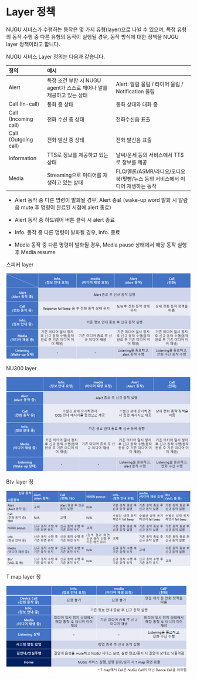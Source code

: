 # Layer 정책

NUGU 서비스가 수행하는 동작은 몇 가지 유형\(layer\)으로 나뉠 수 있으며, 특정 유형의 동작 수행 중 다른 유형의 동작이 실행될 경우, 동작 방식에 대한 정책을 NUGU layer 정책이라고 합니다.  


  
NUGU 서비스 Layer 정의는 다음과 같습니다.

| 정의 | 예시 |  |
| :--- | :--- | :--- |
| Alert | 특정 조건 부합 시 NUGU agent가 스스로 깨어나 알를 제공하고 있는 상태 | Alert: 알람 울림 / 타이머 울림 / Notification 울림 |
| Call \(In-call\) | 통화 중 상태 | 통화 상대와 대화 중 |
| Call \(Incoming call\) | 전화 수신 중 상태 | 전화수신음 표출 |
| Call \(Outgoing call\) | 전화 발신 중 상태 | 전화 발신음 표출 |
| Information | TTS로 정보를 제공하고 있는 상태 | 날씨/운세 등의 서비스에서 TTS로 정보를 제공 |
| Media | Streaming으로 미디어를 재생하고 있는 상태 | FLO/멜론/ASMR/라디오/오디오북/팟빵/뉴스 등의 서비스에서 미디어 재생하는 동작 |



- Alert 동작 중 다른 명령이 발화될 경우, Alert 종료 \(wake-up word 발화 시 알람음 mute 후 명령이 완료된 시점에 alert  종료\)

- Alert 동작 중 하드웨어 버튼 클릭 시 alert 종료

- Info. 동작 중 다른 명령이 발화될 경우, Info. 종료

- Media 동작 중 다른 명령이 발화될 경우, Media pause 상태에서 해당 동작 실행 후 Media resume

스피커 layer

![](../../.gitbook/assets/image.png)

NU300 layer

![](../../.gitbook/assets/image%20%286%29.png)

Btv layer 정

![](../../.gitbook/assets/image%20%2811%29.png)

T map layer 정

![](../../.gitbook/assets/image%20%283%29.png)

